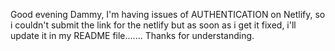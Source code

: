 Good evening Dammy, I'm having issues of AUTHENTICATION on Netlify, so i couldn't submit the link for the netlify but as soon as i get it fixed, i'll update it in my README file....... Thanks for understanding.

